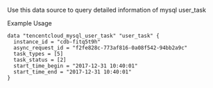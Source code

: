 Use this data source to query detailed information of mysql user_task

Example Usage

```hcl
data "tencentcloud_mysql_user_task" "user_task" {
  instance_id = "cdb-fitq5t9h"
  async_request_id = "f2fe828c-773af816-0a08f542-94bb2a9c"
  task_types = [5]
  task_status = [2]
  start_time_begin = "2017-12-31 10:40:01"
  start_time_end = "2017-12-31 10:40:01"
}
```
